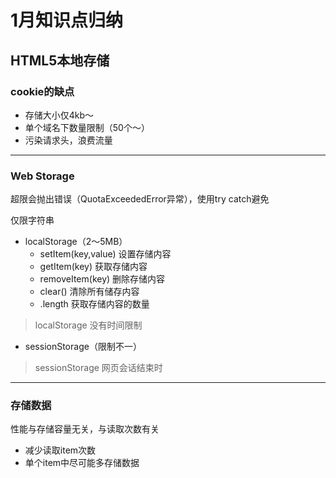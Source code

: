 # 1月知识点归纳
## HTML5本地存储
### cookie的缺点
* 存储大小仅4kb～
* 单个域名下数量限制（50个～）
* 污染请求头，浪费流量
---
### Web Storage
超限会抛出错误（QuotaExceededError异常），使用try catch避免

仅限字符串

* localStorage（2～5MB）
  * setItem(key,value) 设置存储内容
  * getItem(key) 获取存储内容
  * removeItem(key) 删除存储内容
  * clear() 清除所有储存内容
  * .length 获取存储内容的数量

> localStorage 没有时间限制

* sessionStorage（限制不一）


> sessionStorage 网页会话结束时
---
### 存储数据
性能与存储容量无关，与读取次数有关
- 减少读取item次数
- 单个item中尽可能多存储数据